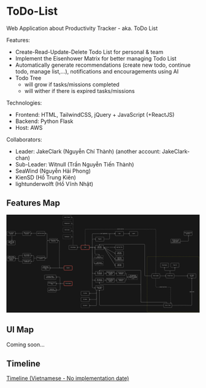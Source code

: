 # ToDo-List
Web Application about Productivity Tracker - aka. ToDo List

Features:
- Create-Read-Update-Delete Todo List for personal & team
- Implement the Eisenhower Matrix for better managing Todo List
- Automatically generate recommendations (create new todo, continue todo, manage list,...), notifications and encouragements using AI
- Todo Tree
  + will grow if tasks/missions completed
  + will wither if there is expired tasks/missions

Technologies:
- Frontend: HTML, TailwindCSS, jQuery + JavaScript (+ReactJS)
- Backend: Python Flask
- Host: AWS

Collaborators:
- Leader: JakeClark (Nguyễn Chí Thành) (another account: JakeClark-chan)
- Sub-Leader: Witnull (Trần Nguyễn Tiến Thành)
- SeaWind (Nguyễn Hải Phong)
- KienSD (Hồ Trung Kiên)
- lightunderwolft (Hồ Vĩnh Nhật)

## Features Map

![](./feature-map.png)

## UI Map
Coming soon...

## Timeline
[Timeline (Vietnamese - No implementation date)](https://docs.google.com/spreadsheets/d/1MAMZZLN4X1kk-8I4zG77Cs-AGEdnr1_v/edit?usp=sharing&ouid=117486916258965576138&rtpof=true&sd=true)
